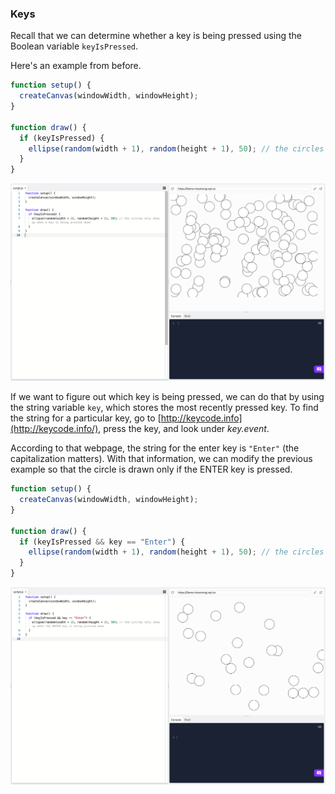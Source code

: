 ### Keys

Recall that we can determine whether a key is being pressed using the Boolean variable `keyIsPressed`. 

Here's an example from before.

```js
function setup() {
  createCanvas(windowWidth, windowHeight);
}

function draw() {
  if (keyIsPressed) { 
    ellipse(random(width + 1), random(height + 1), 50); // the circles only show up when a key is being pressed down
  }
}
```

![](../../Images/Conditional2.png)

If we want to figure out which key is being pressed, we can do that by using the string variable `key`, which stores the most recently pressed key. 
To find the string for a particular key, go to [http://keycode.info](http://keycode.info/), press the key, and look under *key.event*.

According to that webpage, the string for the enter key is `"Enter"` (the capitalization matters). With that information, we can modify the previous example so that the circle is drawn only if the ENTER key is pressed.

```js
function setup() {
  createCanvas(windowWidth, windowHeight);
}

function draw() {
  if (keyIsPressed && key == "Enter") { 
    ellipse(random(width + 1), random(height + 1), 50); // the circles only show up when the ENTER key is being pressed down
  }
}
```

![](../../Images/Conditional8.png)

